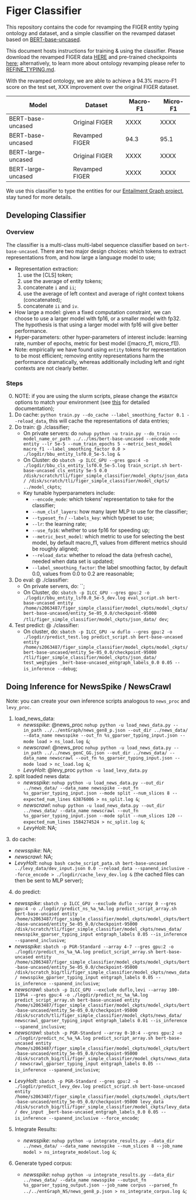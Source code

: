 # Figer Classifier
This repository contains the code for revamping the FIGER entity typing ontology and dataset, and a simple classifier on the revamped dataset based on [BERT-base-uncased](https://huggingface.co/bert-base-uncased).

This document hosts instructions for training & using the classifier.
Please download the revamped FIGER data [HERE](https://drive.google.com/file/d/1HdT_qOA3d0pmrBdqGHj-6kfWVdZxaKQu/view?usp=sharing) and pre-trained checkpoints [here](https://uoe-my.sharepoint.com/:u:/g/personal/s2063487_ed_ac_uk/EeP84c5JZpFKo8c6SrpwcgcBIG2axM7m8bpKJxE0ywsmSQ?e=hwhl2v); alternatively, to learn more about ontology revamping please refer to [REFINE_TYPING.md](REFINE_TYPING.md).


With the revamped ontology, we are able to achieve a 94.3% macro-F1 score on the test set, XXX improvement over the original FIGER dataset.

| Model               | Dataset        | Macro-F1 | Micro-F1 |
|---------------------|----------------|----------|----------|
| BERT-base-uncased   | Original FIGER | XXXX     | XXXX     |
| BERT-base-uncased   | Revamped FIGER | 94.3     | 95.1     |
 | BERT-large-uncased  | Original FIGER | XXXX     | XXXX     |
 | BERT-large-uncased  | Revamped FIGER | XXXX     | XXXX     |


We use this classifier to type the entities for our [Entailment Graph project](), stay tuned for more details.

## Developing Classifier
### Overview
The classifier is a multi-class multi-label sequence classifier based on `bert-base-uncased`.
There are two major design choices: which tokens to extract representations from, and how large a language model to use;
- Representation extraction:
  1. use the \[CLS\] token;
  2. use the average of entity tokens;
  3. concatenate `i` and `ii`;
  4. use the average of left context and average of right context tokens (concatenated);
  5. concatenate `ii` and `iv`.
- How large a model: given a fixed computation constraint, we can choose to use a larger model with fp16,
or a smaller model with fp32. The hypothesis is that using a larger model with fp16 will give better performance.
- Hyper-parameters: other hyper-parameters of interest include: learning rate, number of epochs, 
metric for best model (\[macro_f1, micro_f1\]).
- Note: empirically we have found using `entity` tokens for representation to be most efficient; removing entity representations harm the performance dramatically, whereas additionally including left and right contexts are not clearly better.

### Steps

0. NOTE: if you are using the slurm scripts, please change the `#SBATCH` options to match your environment (see [this](https://slurm.schedmd.com/sbatch.html) for detailed documentation);
1. Do cache: `python train.py --do_cache --label_smoothing_factor 0.1 --reload_data`, this will cache the representations of data entries;
2. Do train: @ ./classifier;
    - On private servers: do `nohup python -u train.py --do_train --model_name_or_path ../../lms/bert-base-uncased --encode_mode entity --lr 5e-5 --num_train_epochs 5 --metric_best_model macro_f1 --label_smoothing_factor 0.0 > ./logdir/bbu_entity_lsf0.0_5e-5.log &`
    - On Cluster: do `sbatch -p ILCC_GPU --gres gpu:4 -o ./logdir/bbu_cls_entity_lsf0.0_5e-5.log train_script.sh bert-base-uncased cls_entity 5e-5 0.0 /disk/scratch/tli/figer_simple_classifier/model_ckpts/json_data/ /disk/scratch/tli/figer_simple_classifier/model_ckpts/ ../model_ckpts`;
    - Key tunable hyperparameters include:
      - `--encode_mode`: which tokens' representation to take for the classifier;
      - `--num_clsf_layers`: how many layer MLP to use for the classifier;
      - `--typeset_fn` / `--labels_key`: which typeset to use;
      - `--lr`: the learning rate;
      - `--use_fp16`: whether to use fp16 for speeding up;
      - `--metric_best_model`: which metric to use for selecting the best model, by default macro_f1, values from different metrics should be roughly aligned;
      - `--reload_data`: whether to reload the data (refresh cache), needed when data set is updated;
      - `--label_smoothing_factor`: the label smoothing factor, by default 0.0, values from 0.0 to 0.2 are reasonable;
3. Do eval: @ ./classifier:
   - On private servers, do: ``;
   - On Cluster, do: `sbatch -p ILCC_GPU --gres gpu:2 -o ./logdir/bbu_entity_lsf0.0_5e-5_dev.log eval_script.sh bert-base-uncased entity /home/s2063487/figer_simple_classifier/model_ckpts/model_ckpts/bert-base-uncased/entity_5e-05_0.0/checkpoint-95000 /tli/figer_simple_classifier/model_ckpts/json_data/ dev`;
4. Test predict: @ ./classifier:
   - On cluster, do: `sbatch -p ILCC_GPU -w duflo --gres gpu:2 -o ./logdir/predict_test.log predict_script.sh bert-base-uncased entity /home/s2063487/figer_simple_classifier/model_ckpts/model_ckpts/bert-base-uncased/entity_5e-05_0.0/checkpoint-95000 /tli/figer_simple_classifier/model_ckpts/json_data/ test_wegtypes _bert-base-uncased_entgraph_labels_0.0 0.05 --is_inference --debug`;

## Doing Inference for NewsSpike / NewsCrawl
Note: you can create your own inference scripts analogous to `news_proc` and `levy_proc`.

1. load_news_data:
    - *newsspike*: @news_proc `nohup python -u load_news_data.py --in_path ../../entGraph/news_gen8_p.json --out_dir ../news_data/ --data_name newsspike --out_fn %s_gparser_typing_input.json --mode load > ns_load.log &`;
    - *newscrawl*: @news_proc `nohup python -u load_news_data.py --in_path ../../news_genC_GG.json --out_dir ../news_data/ --data_name newscrawl --out_fn %s_gparser_typing_input.json --mode load > nc_load.log &`;
    - *LevyHolt*: @levy_proc `python -u load_levy_data.py`
2. split loaded news data:
   - *newsspike*: `nohup python -u load_news_data.py --out_dir ../news_data/ --data_name newsspike --out_fn %s_gparser_typing_input.json --mode split --num_slices 8 --expected_num_lines 63876006 > ns_split.log &`;
   - *newscrawl*: `nohup python -u load_news_data.py --out_dir ../news_data/ --data_name newscrawl --out_fn %s_gparser_typing_input.json --mode split --num_slices 120 --expected_num_lines 1584274524 > nc_split.log &`;
   - *LevyHolt*: NA;

[//]: # (3. do cache:)

[//]: # (   - *newsspike*: `sbatch -p ILCC_CPU -o ./logdir/cache_ns_%a_%A.log --array 3-4%4 cache_script.sh bert-base-uncased ../news_data/newsspike_gparser_typing_input 0.0 --reload_data`;)

[//]: # (   - *newscrawl*: `sbatch -p ILCC_CPU -o ./logdir/cache_nc_%a_%A.log --array 0-5%3 cache_script.sh bert-base-uncased ../news_data/newscrawl_gparser_typing_input 0.0 --reload_data`;)

[//]: # (   - *newsspike*: `nohup bash cache_script_pata.sh bert-base-uncased ../news_data/newsspike_gparser_typing_input_4.json 0.0 --reload_data > ./logdir/cache_ns_4.log &`;)
3. do cache: 
   - *newsspike*: NA;
   - *newscrawl*: NA;
   - *LevyHolt*: `nohup bash cache_script_pata.sh bert-base-uncased ../levy_data/dev_input.json 0.0 --reload_data --spanend_inclusive --force_encode > ./logdir/cache_levy_dev.log &` (the cached files can then be sent to MLP server);
4. do predict:

[//]: # (   - *newsspike*: `sbatch -p ILCC_GPU -w nuesslein --gres gpu:4 -o ./logdir/predict_ns_7.log predict_script.sh bert-base-uncased entity /home/s2063487/figer_simple_classifier/model_ckpts/model_ckpts/bert-base-uncased/entity_5e-05_0.0/checkpoint-95000 /disk/scratch/tli/figer_simple_classifier/model_ckpts/news_data/ newsspike_gparser_typing_input_7 _bert-base-uncased_entgraph_labels_0.0 0.05 --is_inference`;)
   - *newsspike*: `sbatch -p ILCC_GPU --exclude duflo --array 0 --gres gpu:4 -o ./logdir/predict_ns_%a_%A.log predict_script_array.sh bert-base-uncased entity /home/s2063487/figer_simple_classifier/model_ckpts/model_ckpts/bert-base-uncased/entity_5e-05_0.0/checkpoint-95000 /disk/scratch/tli/figer_simple_classifier/model_ckpts/news_data/ newsspike_gparser_typing_input entgraph_labels 0.05 --is_inference --spanend_inclusive`;
   - *newsspike*: `sbatch -p PGR-Standard --array 4-7 --gres gpu:2 -o ./logdir/predict_ns_%a_%A.log predict_script_array.sh bert-base-uncased entity /home/s2063487/figer_simple_classifier/model_ckpts/model_ckpts/bert-base-uncased/entity_5e-05_0.0/checkpoint-95000 /disk/scratch_big/tli/figer_simple_classifier/model_ckpts/news_data/ newsspike_gparser_typing_input entgraph_labels 0.05 --is_inference --spanend_inclusive`;
   - *newscrawl*: `sbatch -p ILCC_GPU --exclude duflo,levi --array 100-119%4 --gres gpu:4 -o ./logdir/predict_nc_%a_%A.log predict_script_array.sh bert-base-uncased entity /home/s2063487/figer_simple_classifier/model_ckpts/model_ckpts/bert-base-uncased/entity_5e-05_0.0/checkpoint-95000 /disk/scratch/tli/figer_simple_classifier/model_ckpts/news_data/ newscrawl_gparser_typing_input entgraph_labels 0.01 --is_inference --spanend_inclusive`;
   - *newscrawl*: `sbatch -p PGR-Standard --array 0-10:4 --gres gpu:2 -o ./logdir/predict_nc_%a_%A.log predict_script_array.sh bert-base-uncased entity /home/s2063487/figer_simple_classifier/model_ckpts/model_ckpts/bert-base-uncased/entity_5e-05_0.0/checkpoint-95000 /disk/scratch_big/tli/figer_simple_classifier/model_ckpts/news_data/ newscrawl_gparser_typing_input entgraph_labels 0.05 --is_inference --spanend_inclusive`;

[//]: # (   - *newsspike*: `python -u train.py --do_predict --data_dir ../news_data/ --predict_fn newsspike_gparser_typing_input_0.json --model_name_or_path ../../lms/bert-base-uncased --encode_mode entity --output_dir ../model_ckpts/bert-base-uncased/entity_5e-05_0.0/checkpoint-95000 --predict_threshold 0.05 --is_inference --predict_half first`;)
   - *LevyHolt*: `sbatch -p PGR-Standard --gres gpu:2 -o ./logdir/predict_levy_dev.log predict_script.sh bert-base-uncased entity /home/s2063487/figer_simple_classifier/model_ckpts/model_ckpts/bert-base-uncased/entity_5e-05_0.0/checkpoint-95000 levy_data /disk/scratch_big/tli/figer_simple_classifier/model_ckpts/levy_data/ dev_input _bert-base-uncased_entgraph_labels_0.0 0.05 --is_inference --spanend_inclusive --force_encode`;

5. Integrate Results:
   - *newsspike*: `nohup python -u integrate_results.py --data_dir ../news_data/ --data_name newsspike --num_slices 8 --job_name model > ns_integrate_modelout.log &`;

6. Generate typed corpus:
   - *newsspike*: `nohup python -u integrate_results.py --data_dir ../news_data/ --data_name newsspike --output_fn %s_gparser_typing_output.json --job_name corpus --parsed_fn ../../entGraph_NS/news_gen8_p.json > ns_integrate_corpus.log &`;